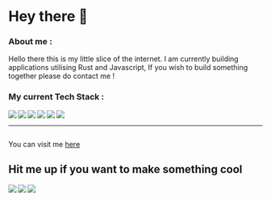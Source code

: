 <h1>Hey there 👋</h1>

<h3>About me : </h3>
Hello there this is my little slice of the internet. I am currently building applications utilising Rust and Javascript, If you wish to build something together please do contact me !

<h3> My current Tech Stack : </h3>
<img align="left" src="https://img.icons8.com/color/48/000000/python--v1.png"/> 
<img align="left" src="https://www.rust-lang.org/logos/rust-logo-64x64.png"/>
<img align="left" src="https://img.icons8.com/color/48/000000/c-programming.png"/>
<img align="left" src="https://img.icons8.com/ultraviolet/40/000000/react--v1.png"/>
<img align="left" src="https://img.icons8.com/color/48/000000/nodejs.png"/>
<img  src="https://img.icons8.com/color/48/000000/mongodb.png"/>


<hr />


<img alt="" src="http://github-profile-summary-cards.vercel.app/api/cards/most-commit-language?username=Mohamed-Ayaan358&theme=github_dark" />


You can visit me [here](https://mayaan.xyz)

<h2> Hit me up if you want to make something cool </h2>

[<img src="https://img.icons8.com/color/48/000000/linkedin.png"/>][linkedin]
[<img align="left" src="https://img.icons8.com/fluent/48/000000/instagram-new.png"/>][instagram]
[<img align="left" src="https://img.icons8.com/fluent/48/000000/gmail.png"/>][email]

[linkedin]: https://www.linkedin.com/in/mohamed-ayaan-1750311b8/
[instagram]: https://www.instagram.com/ayaan_8/
[email]: mailto:ayaan35813@gmail.com
